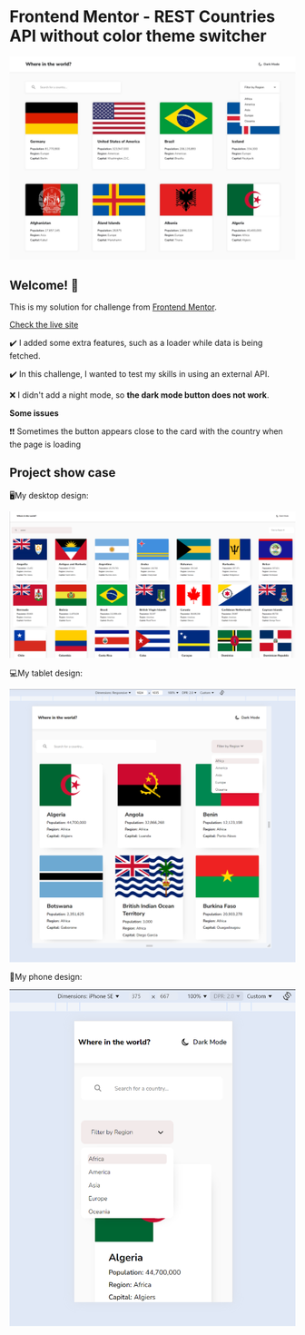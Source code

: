 # Frontend Mentor - REST Countries API without color theme switcher

![Design preview for the REST Countries API with color theme switcher coding challenge](./design/desktop-design-home-light.jpg)

## Welcome! 👋

This is my solution for challenge from [Frontend Mentor](https://www.frontendmentor.io).

[Check the live site](https://rest-countries-api-klaudia-palubska.netlify.app)

✔️ I added some extra features, such as a loader while data is being fetched.

✔️ In this challenge, I wanted to test my skills in using an external API.

❌ I didn't add a night mode, so **the dark mode button does not work**.

**Some issues**

❗❗ Sometimes the button appears close to the card with the country when the page is loading

## Project show case

🖥️My desktop design:

![My desktop design](design/project%20show%20case/desktop-view.png)

💻My tablet design:

![My tablet design](design/project%20show%20case/tablet-view.png)

📱My phone design:

![My phone design](design/project%20show%20case/mobile-phone-view.png)
